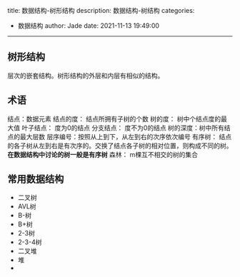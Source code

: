 title: 数据结构-树形结构
description: 数据结构-树结构
categories:
  - 数据结构
author: Jade
date: 2021-11-13 19:49:00
---

## 树形结构
层次的嵌套结构。树形结构的外层和内层有相似的结构。

## 术语
结点：数据元素
结点的度： 结点所拥有子树的个数
树的度： 树中个结点度的最大值
叶子结点： 度为0的结点
分支结点： 度不为0的结点
树的深度：树中所有结点的最大层数
层序编号：按照从上到下，从左到右的次序依次编号
有序树： 结点的各子树从左到右是有次序的。交换了结点各子树的相对位置，则构成不同的树。**在数据结构中讨论的树一般是有序树**
森林： m棵互不相交的树的集合

## 常用数据结构
- 二叉树
- AVL树
- B-树
- B+树
- 2-3树
- 2-3-4树
- 二叉堆
- 堆
- 